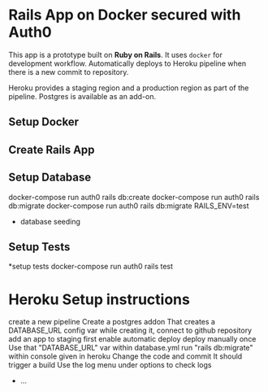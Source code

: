# Rails App on Docker secured with Auth0

This app is a prototype built on **Ruby on Rails**. It uses `docker` for development workflow. Automatically deploys to Heroku pipeline when there is a new commit to repository.

Heroku provides a staging region and a production region as part of the pipeline. Postgres is available as an add-on.

## Setup Docker

## Create Rails App

## Setup Database
docker-compose run auth0 rails db:create
docker-compose run auth0 rails db:migrate
docker-compose run auth0 rails db:migrate RAILS_ENV=test
* database seeding
## Setup Tests
*setup tests
docker-compose run auth0 rails test

# Heroku Setup instructions

create a new pipeline
Create a postgres addon
That creates a DATABASE_URL config var
while creating it, connect to github repository
add an app to staging first
enable automatic deploy
deploy manually once
Use that "DATABASE_URL" var within database.yml
run "rails db:migrate" within console given in heroku
Change the code and commit
It should trigger a build
Use the log menu under options to check logs

* ...

